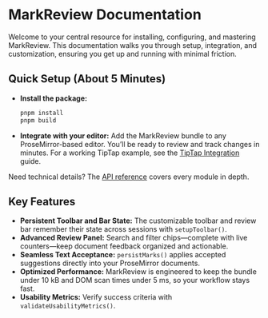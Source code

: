# MarkReview Documentation

Welcome to your central resource for installing, configuring, and mastering MarkReview. This documentation walks you through setup, integration, and customization, ensuring you get up and running with minimal friction.

## Quick Setup (About 5 Minutes)

- **Install the package:**

  ```bash
  pnpm install
  pnpm build
  ```

- **Integrate with your editor:**
  Add the MarkReview bundle to any ProseMirror-based editor. You’ll be ready to review and track changes in minutes. For a working TipTap example, see the [TipTap Integration](tiptap.md) guide.

Need technical details? The [API reference](api/index.md) covers every module in depth.

## Key Features

- **Persistent Toolbar and Bar State:**
  The customizable toolbar and review bar remember their state across sessions with `setupToolbar()`.
- **Advanced Review Panel:**
  Search and filter chips—complete with live counters—keep document feedback organized and actionable.
- **Seamless Text Acceptance:**
  `persistMarks()` applies accepted suggestions directly into your ProseMirror documents.
- **Optimized Performance:**
  MarkReview is engineered to keep the bundle under 10 kB and DOM scan times under 5 ms, so your workflow stays fast.
- **Usability Metrics:**
  Verify success criteria with `validateUsabilityMetrics()`.
